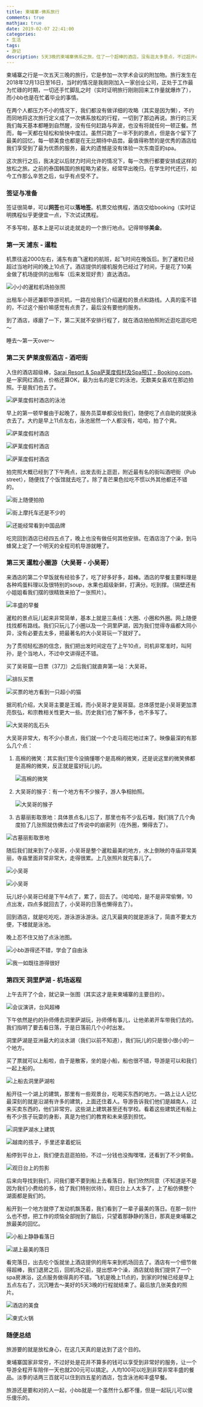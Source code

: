 ```yaml
---
title: 柬埔寨-佛系旅行
comments: true
mathjax: true
date: 2019-02-07 22:41:00
categories:
- 生活
tags:
- 游记
description: 5天3晚的柬埔寨佛系之旅，住了一个超棒的酒店，没有逛太多景点，不过超开心。
---
```


柬埔寨之行是一次五天三晚的旅行，它是参加一次学术会议的附加物。旅行发生在2018年12月13日至16日，当时的情况是我刚刚加入一家创业公司，正处于工作最为忙碌的时期，一切还手忙脚乱之时（实时证明旅行刚刚回来工作量就爆炸了），而小bb也是在忙着毕业的事情。

在两个人都压力不小的情况下，我们都没有做详细的攻略（其实是因为懒），不约而同地将这次旅行定义成了一次佛系放松的行程，一切到了那边再说。旅行的三天我们每天基本都睡到自然醒，没有任何赶路与奔波，也没有将就任何一顿正餐。然而，每一天都在轻松和愉快中度过。虽然只跑了一半不到的景点，但是各个留下了最美的回忆，每一顿美食也都是在无比期待中品尝。最值得称赞的是优秀的酒店给我们享受到了最为优质的服务，最大的遗憾是没有体验一次东南亚的spa。

这次旅行之后，我决定以后财力时间允许的情况下，每一次旅行都要安排成这样的放松之旅。之前的泰国韩国的旅程略为紧张，经常早出晚归，在学生时代还行，如今工作那么辛苦之后，似乎有点受不了。

### 签证与准备

签证很简单，可以**网签**也可以**落地签**。机票交给携程，酒店交给booking（实时证明携程似乎更便宜一点，下次试试携程。

不多写啦，基本上是可以说走就走的一个旅行地点。记得带够**美金**。

### 第一天 浦东 - 暹粒

机票往返2000左右，浦东有直飞暹粒的航班，起飞时间在晚饭后。到了暹粒已经超过当地时间的晚上10点了。酒店提供的接机服务已经过了时间，于是花了10美金做了机场提供的出租车（后来发现好贵）直达酒店。

![小小的暹粒机场拍张照](/images/siem_reap/airport.jpg)

出租车小哥还兼职导游司机，一路在给我们介绍暹粒的景点和路线。人真的蛮不错的，不过这个报价嘛感觉有点贵了，最后没有要他的服务。

到了酒店，琢磨了一下，第二天就不安排行程了，就在酒店拍拍照附近逛吃逛吃吧～

睡去～第一天over～

### 第二天 萨莱度假酒店 - 酒吧街

入住的酒店超级棒，[Sarai Resort & Spa萨莱度假村及Spa预订 - Booking.com](https://www.booking.com/hotel/kh/sarai-resort-amp-spa.zh-cn.html)。是一家网红酒店，价格还算OK，最为出名的是它的泳池，无数美女喜欢在那边拍照。于是我们也去了。

![萨莱度假村酒店的泳池](/images/siem_reap/sarai_resort.jpg)

早上的第一顿早餐由于起晚了，服务员菜单都没给我们，随便吃了点自助的就换泳衣去了。大约是早上11点左右，泳池居然一个人都没有，哈哈，拍了个爽。

![萨莱度假村酒店](/images/siem_reap/hotel-1.jpg)

![萨莱度假村酒店](/images/siem_reap/hotel-2.jpg)

![萨莱度假村酒店](/images/siem_reap/hotel-3.jpg)

拍完照大概已经到了下午两点，出发去街上逛逛，附近最有名的街叫酒吧街（Pub street），随便找了个饭馆就去吃了。除了青芒果色拉吃不惯以外其他都还不错的。

![街上随便拍拍](/images/siem_reap/street-1.jpg)

![街上摩托车还是不少的](/images/siem_reap/street-2.jpg)

![还能经常看到中国品牌](/images/siem_reap/street-3.jpg)

吃完回到酒店已经四五点了，晚上也没有做任何其他安排。在酒店泡了个澡，到马蜂窝上定了一个明天的全程司机导游就睡了。

### 第三天 暹粒小圈游（大吴哥 - 小吴哥）

来酒店的第二个早饭就有经验多了，吃了好多好多，超棒。酒店的早餐主要料理是各种鸡蛋料理以及很特别的soup，水果也超级新鲜，打满分。吃到撑。（隔壁还有小姐姐看我们摆的很精致来拍了一张照片）。

![丰盛的早餐](/images/siem_reap/breakfast-1.jpg)

暹粒的景点玩儿起来非常简单，基本上就是三条线：大圈、小圈和外圈。网上随便找找都有路线。我们只玩儿了小圈以及一个洞里萨湖，因为我们觉得寺庙都大同小异，没有必要去太多，把最著名的大小吴哥玩一下就好了。

为了贯彻轻松游的信念，我们把出发时间定在了上午10点，司机非常准时，叫阿孙，是个当地人，不过中文讲得还不错。

买了吴哥窟一日票（37刀）之后我们就直奔第一站：大吴哥。

![排队买票](/images/siem_reap/tickets.jpg)

![买票的地方看到一只超小的猫](/images/siem_reap/kitten.jpg)

据司机介绍，大吴哥主要是王城，而小吴哥才是吴哥窟。总体感觉是小吴哥更加漂亮恢弘，和宗教相关性更大一些。历史我们也了解不多，也不多写了。

![大吴哥的乱石头](/images/siem_reap/big-wuge-1.jpg)

大吴哥非常大，有不少小景点，我们就一个个走马观花地过来了。映像最深的有那么几个点：

1. 高棉的微笑：其实我们至今没搞懂哪个是高棉的微笑，还是说这里的微笑佛都是高棉的微笑，反正就是蛮好玩儿的。

   ![高棉的微笑](/images/siem_reap/big-wuge-2.jpg)

2. 大吴哥的猴子：有一个地方有不少猴子，游人争相拍照。

   ![大吴哥的猴子](/images/siem_reap/big-wuge-4.jpg)

3. 古墓丽影取景地：具体景点名儿忘了，那里也有不少乱石堆，我们挑了几个角度拍了几张照就仿佛去过了传说中的崩密列（在外圈，懒得去了）。

![古墓丽影取景地](/images/siem_reap/big-wuge-3.jpg)

随后我们就来到了小吴哥，小吴哥是整个暹粒最美的地方，水上倒映的寺庙非常美丽，寺庙里面非常非常大，走得很累。上几张照片就完事儿了。

![小吴哥](/images/siem_reap/small-wuge-1.jpg)

![小吴哥](/images/siem_reap/small-wuge-2.jpg)

玩儿好小吴哥已经是下午4点了，累了，回去了。（哈哈哈，是不是非常偷懒，10点出发，四点多就回去了，小吴哥的日落也懒得去了）。

回到酒店，就是吃吃吃，游泳游泳游泳。这几天最爽的就是游泳了，简直不要太方便，下楼就是泳池。

晚上忍不住又拍了点泳池图。

![小bb游得还不错，学会了自由泳](/images/siem_reap/night-pool-1.jpg)

![我一如既往游得很好](/images/siem_reap/night-pool-2.jpg)

### 第四天 洞里萨湖 - 机场返程

上午去开了个会，就记录一张图（其实这才是来柬埔寨的主要目的）。

![会议演讲，台风超棒](/images/siem_reap/conference.jpg)

下午依然是约的孙师傅去洞里萨湖玩，孙师傅有事儿，让他弟弟开车带我们去的。我们指明了要去看日落，于是日落前几个小时出发。

洞里萨湖是亚洲最大的淡水湖（我们以前不知道），我们玩儿的只是很小很小的一个地方。

买了票就可以上船啦，由于是散客，坐的是小船，船也很不错，导游是可以和我们一起上船的。

![上船去洞里萨湖啦](/images/siem_reap/lake-1.jpg)

船开往一个湖上的建筑，那里有一些观景台，吃喝买东西的地方。一路上让人记忆最深刻的就是沿湖有许多的建筑，上面还住着人。导游告诉我们他们是越南人，过来买卖东西的，他们非常穷。这些湖上建筑甚至还有学校。看着这些建筑还有船上有不少孩子玩耍的身影，真是为他们的教育和未来感到担忧。

![洞里萨湖水上建筑](/images/siem_reap/lake-2.jpg)

![越南的孩子，手里还拿着蛇玩](/images/siem_reap/lake-3.jpg)

船停到平台上，我们便去逛逛拍拍，不过一分钱也没掏嘿嘿，还看到了不少鳄鱼。

![观日台上的剪影](/images/siem_reap/lake-4.jpg)

后来向导找到我们，问我们要不要到船上去看落日，我们欣然同意（不知道是不是因为我们小费给的多，给了我们特别优待）。观日台上人太多了，上了船仿佛整个湖面都是我们的。

船开到一个地方就停了发动机飘荡着，我们看到了一辈子最美的落日。在那一刻什么也不想，把工作的烦恼全部抛到了脑后，只望着那静静的落日，那真是柬埔寨之旅最美的回忆。

![小船上静静看落日](/images/siem_reap/lake-5.jpg)

![湖上最美的落日](/images/siem_reap/lake-6.jpg)

看完落日，出去吃个饭就坐上酒店提供的用车来到机场回去了。酒店有一个细节做得超棒，我们退房之后，回机场之前，提出想冲个澡，酒店就给我们提供了一个spa房淋浴，这点服务做得真的不错。飞机是晚上11点的，到家的时候已经是早上五点左右了，沉沉睡去～美好的5天3晚的行程就结束了。最后放几张美食的照片。

![酒店的美食](/images/siem_reap/food-1.jpg)

![柬式火锅](/images/siem_reap/food-2.jpg)

### 随便总结

旅游要的就是放松身心，在这几天真的是达到了这个目的。

柬埔寨国家非常穷，不过好处是花并不算多的钱可以享受到非常好的服务，让一个导游全程开车陪伴一天也就200元可以搞定。人均100可以吃到非常非常丰盛的餐品。淡季的话两三百就可以住到四五星的酒店，包含泳池和丰盛早餐。

旅游还是要和对的人一起，小bb就是一个虽然什么都不懂，但是一起玩儿可以傻乐傻乐的。